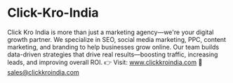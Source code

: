 # Click-Kro-India
Click Kro India is more than just a marketing agency—we're your digital growth partner. We specialize in SEO, social media marketing, PPC, content marketing, and branding to help businesses grow online. Our team builds data-driven strategies that drive real results—boosting traffic, increasing leads, and improving overall ROI.
👉 Visit: www.clickkroindia.com
📧 sales@clickkroindia.com

